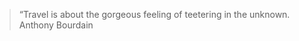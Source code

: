 <head>
   <title>Places Traveled</title>
   <link rel = "stylesheet" href = "/assets/css/leaflet.css"/>
   <script src = "/assets/js/leaflet.js"></script>
   <script src="/assets/js/leaflet-providers.js"></script>
   <link rel="stylesheet" href="./assets/css/style.css">

</head>

<body>

   <!-- Title -->
   <!-- <div class="title">
         <div>
            <h1>Places traveled in North America<br>
            <span>and the journey continues...</span></h1>
         </div>
   </div> -->

<blockquote id="travel">
  “Travel is about the gorgeous feeling of teetering in the unknown.
  <span>Anthony Bourdain</span>
</blockquote>


   <!-- Map -->
   <div id = "map" style = "width: 99%; height:450px"></div>
   <script>
      // Creating map options
      var mapOptions = {
         center: [35.8283, -95.5795],
         zoom: 3.6
      }
      // Creating a map object
      var map = new L.map('map', mapOptions);
      
      // Creating a Layer object and adding layer to the map
      L.tileLayer.provider('USGS.USTopo').addTo(map);


      // Icon options
      var iconOptionsVisted = {
         iconUrl: './assets/img/map_icon.png',
         iconSize: [10, 12]
      }

      var iconOptionsNP = {
         iconUrl: './assets/img/np_icon.png',
         iconSize: [10, 12]
      }

      // Creating a custom icon
      var visitIcon = L.icon(iconOptionsVisted);
      var npIcon = L.icon(iconOptionsNP);

      // Creating Marker Options
      var markerOptions = {
         title: "MyLocation",
         clickable: true,
         icon: visitIcon
      }

      var npOptions = {
         title: "MyLocation",
         clickable: true,
         icon: npIcon
      }



      // Creating a marker
      var marker1 = L.marker([29.770, -95.390], markerOptions).addTo(map); //houston
      var marker2 = L.marker([40.670, -73.940], markerOptions).addTo(map); //New york
      var marker3 = L.marker([34.110, -118.410], markerOptions).addTo(map); //Los angeles
      var marker4 = L.marker([41.840, -87.680], markerOptions).addTo(map); //Chicago
      var marker5 = L.marker([40.010, -75.130], markerOptions).addTo(map); //Philadelphia
      var marker6 = L.marker([29.460, -98.510], markerOptions).addTo(map); //San antonio
      var marker7 = L.marker([37.770, -122.450], markerOptions).addTo(map); //San francisco
      var marker8 = L.marker([39.990, -82.990], markerOptions).addTo(map); //Columbus
      var marker9 = L.marker([30.310, -97.750], markerOptions).addTo(map); //Austin
      var marker10 = L.marker([35.110, -90.010], markerOptions).addTo(map); //Memphis
      var marker11 = L.marker([39.300, -76.610], markerOptions).addTo(map); //Baltimore
      var marker12 = L.marker([31.850, -106.440], markerOptions).addTo(map); //El paso
      var marker13 = L.marker([35.200, -80.830], markerOptions).addTo(map); //Charlotte
      var marker14 = L.marker([42.340, -71.020], markerOptions).addTo(map); //Boston
      var marker15 = L.marker([38.910, -77.020], markerOptions).addTo(map); //Washington
      var marker16 = L.marker([36.170, -86.780], markerOptions).addTo(map); //Nashville
      var marker17 = L.marker([36.210, -115.220], markerOptions).addTo(map); //Las vegas
      var marker18 = L.marker([35.470, -97.510], markerOptions).addTo(map); //Oklahoma city
      var marker19 = L.marker([30.070, -89.930], markerOptions).addTo(map); //New orleans
      var marker20 = L.marker([25.780, -80.210], markerOptions).addTo(map); //Miami
      var marker21 = L.marker([38.640, -90.240], markerOptions).addTo(map); //Saint louis
      var marker22 = L.marker([40.440, -79.980], markerOptions).addTo(map); //Pittsburgh
      var marker23 = L.marker([28.500, -81.370], markerOptions).addTo(map); //Orlando
      var marker24 = L.marker([35.820, -78.660], markerOptions).addTo(map); //Raleigh
      var marker25 = L.marker([34.720, -92.350], markerOptions).addTo(map); //Little rock
      var marker26 = L.marker([40.780, -111.930], markerOptions).addTo(map); //Salt lake city
      var marker27 = L.marker([35.970, -83.950], markerOptions).addTo(map); //Knoxville
      var marker28 = L.marker([41.310, -72.920], markerOptions).addTo(map); //New haven
      var marker29 = L.marker([43.7022, -72.2896], markerOptions).addTo(map); //Hanover
      var marker30 = L.marker([41.820, -71.420], markerOptions).addTo(map); //Providence
      var marker31 = L.marker([33.760, -84.420], markerOptions).addTo(map); //Atlanta
      var marker32 = L.marker([39.780, -86.150], markerOptions).addTo(map); //Indianapolis
      var marker33 = L.marker([44.4759, -73.2121], markerOptions).addTo(map); //Burlington
      var marker34 = L.marker([32.7767, -96.7970], markerOptions).addTo(map); //Dallas
      var marker35 = L.marker([32.0809, -81.0912], markerOptions).addTo(map); //Savannah
      var marker36 = L.marker([43.6591, -70.2568], markerOptions).addTo(map); //Portland
      var marker37 = L.marker([43.0481, -76.1474], markerOptions).addTo(map); //Syracuse
      var marker38 = L.marker([43.0962, -79.0377], markerOptions).addTo(map); //Niagara Falls
      var marker39 = L.marker([43.6532, -79.3832], markerOptions).addTo(map); //Toronto
      var marker40 = L.marker([45.5019, -73.5674], markerOptions).addTo(map); //Montreal
      var marker41 = L.marker([46.8131, -71.2075], markerOptions).addTo(map); //Québec City
      var marker42 = L.marker([45.4215, -75.6972], markerOptions).addTo(map); //Ottawa
      var marker43 = L.marker([19.4326, -99.1332], markerOptions).addTo(map); //Mexico City
      var marker44 = L.marker([21.1619, -86.8515], markerOptions).addTo(map); //Cancun
      var marker45 = L.marker([42.9956, -71.4548], markerOptions).addTo(map); //Manchester
      var marker46 = L.marker([33.9519, -83.3576], markerOptions).addTo(map); //Athens
      var marker47 = L.marker([24.5551, -81.7800], markerOptions).addTo(map); //Key West
      var marker48 = L.marker([33.5186, -86.8104], markerOptions).addTo(map); //Birmingham
      var marker49 = L.marker([37.2090, -93.2923], markerOptions).addTo(map); //Springfield

      var popupContent1 = '<a>Houston TX<br>Home sweet home<br><img src="./../assets/travel_img/home.jpg"></a>';
      var popupContent2 = '<a>New York NY<br><img src="./../assets/travel_img/ny.jpeg"></a>';
      var popupContent3 = '<a>Los Angeles CA<br><img src="./../assets/travel_img/la.jpeg"></a>';
      var popupContent4 = '<a>Chicago IL<br><img src="./../assets/travel_img/la.jpeg"></a>';
      var popupContent5 = '<a>Philadelphia IL<br><img src="./../assets/travel_img/la.jpeg"></a>';
      var popupContent6 = '<a>San antonio TX<br><img src="./../assets/travel_img/sa.jpeg"></a>';
      var popupContent7 = '<a>San Francisco CA<br><img src="./../assets/travel_img/sf.jpeg"></a>';
      var popupContent8 = '<a>Columbus OH<br><img src="./../assets/travel_img/columbus.jpeg"></a>';
      var popupContent9 = '<a>Austin TX<br><img src="./../assets/travel_img/austin.jpg"></a>';
      var popupContent10 = '<a>Memphis TN<br><img src="./../assets/travel_img/memphis.jpeg"></a>';

      // Adding pop-up to the marker
      marker1.bindPopup(popupContent1, {maxWidth: "auto"});
      marker2.bindPopup(popupContent2, {maxWidth: "auto"});
      marker3.bindPopup(popupContent3, {maxWidth: "auto"});
      marker4.bindPopup(popupContent4, {maxWidth: "auto"});
      marker5.bindPopup(popupContent5, {maxWidth: "auto"});
      marker6.bindPopup(popupContent6, {maxWidth: "auto"});
      marker7.bindPopup(popupContent7, {maxWidth: "auto"});
      marker8.bindPopup(popupContent8, {maxWidth: "auto"});
      marker9.bindPopup(popupContent9, {maxWidth: "auto"});
      marker10.bindPopup(popupContent10, {maxWidth: "auto"});

      // Creating NP markers
      var np1 = L.marker([44.35, -68.21], npOptions); //Acadia
      var np2 = L.marker([29.25, -103.25], npOptions); //Big Bend
      var np3 = L.marker([25.65, -80.08], npOptions); //Biscayne
      var np4 = L.marker([37.57, -112.18], npOptions); //Bryce Canyon
      var np5 = L.marker([32.17, -104.44], npOptions); //Carlsbad Caverns
      var np6 = L.marker([36.24, -116.82], npOptions); //Death Valley
      var np7 = L.marker([25.32, -80.93], npOptions); //Everglades
      var np8 = L.marker([38.63, -90.19], npOptions); //Gateway Arch
      var np9 = L.marker([36.06, -112.14], npOptions); //Grand Canyon
      var np10 = L.marker([43.73, -110.8], npOptions); //Grand Teton
      var np11 = L.marker([35.68, -83.53], npOptions); //Great Smoky Mountains
      var np12 = L.marker([31.92, -104.87], npOptions); //Guadalupe Mountains
      var np13 = L.marker([19.38, -155.2], npOptions); //Hawaiʻi Volcanoes
      var np14 = L.marker([38.53, -78.35], npOptions); //Shenandoah
      var np15 = L.marker([44.6, -110.5], npOptions); //Yellowstone
      var np16 = L.marker([37.83, -119.5], npOptions); //Yosemite

      // Adding NP to the map
      np1.addTo(map);
      np2.addTo(map);
      np3.addTo(map);
      np4.addTo(map);
      np5.addTo(map);
      np6.addTo(map);
      np7.addTo(map);
      np8.addTo(map);
      np9.addTo(map);
      np10.addTo(map);
      np11.addTo(map);
      np12.addTo(map);
      np13.addTo(map);
      np14.addTo(map);
      np15.addTo(map);
      np16.addTo(map);

   </script>
</body>
